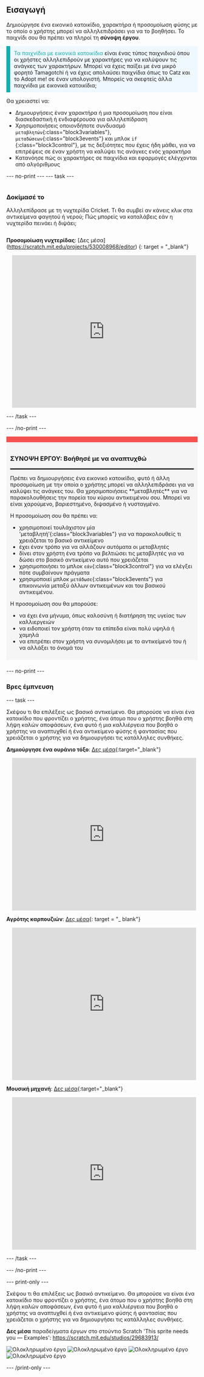 ## Εισαγωγή

Δημιούργησε ένα εικονικό κατοικίδιο, χαρακτήρα ή προσομοίωση φύσης με το οποίο ο χρήστης μπορεί να αλληλεπιδράσει για να το βοηθήσει. Το παιχνίδι σου θα πρέπει να πληροί τη **σύνοψη έργου**.

<p style="border-left: solid; border-width:10px; border-color: #0faeb0; background-color: aliceblue; padding: 10px;">
<span style="color: #0faeb0">Τα παιχνίδια με εικονικά κατοικίδια</span> είναι ένας τύπος παιχνιδιού όπου οι χρήστες αλληλεπιδρούν με χαρακτήρες για να καλύψουν τις ανάγκες των χαρακτήρων. Μπορεί να έχεις παίξει με ένα μικρό φορητό Tamagotchi ή να έχεις απολαύσει παιχνίδια όπως το Catz και το Adopt me! σε έναν υπολογιστή. Μπορείς να σκεφτείς άλλα παιχνίδια με εικονικά κατοικίδια;
</p>

Θα χρειαστεί να:
+ Δημιουργήσεις έναν χαρακτήρα ή μια προσομοίωση που είναι διασκεδαστική ή ενδιαφέρουσα για αλληλεπίδραση
+ Χρησιμοποιήσεις οποιονδήποτε συνδυασμό `μεταβλητών`{:class="block3variables"}, `μεταδώσεων`{:class="block3events"} και μπλοκ `if` {:class="block3control"}, με τις δεξιότητες που έχεις ήδη μάθει, για να επιτρέψεις σε έναν χρήστη να καλύψει τις ανάγκες ενός χαρακτήρα
+ Κατανόησε πώς οι χαρακτήρες σε παιχνίδια και εφαρμογές ελέγχονται από αλγόριθμους

--- no-print --- --- task ---

<div style="display: flex; flex-wrap: wrap">
<div style="flex-basis: 200px; flex-grow: 1">

### Δοκίμασέ το

Αλληλεπίδρασε με τη νυχτερίδα Cricket. Τι θα συμβεί αν κάνεις κλικ στα αντικείμενα φαγητού ή νερού; Πώς μπορείς να καταλάβεις εάν η νυχτερίδα πεινάει ή διψάει;

</div>
<div>

**Προσομοίωση νυχτερίδας**: [Δες μέσα] (https://scratch.mit.edu/projects/530008968/editor) {: target = "_blank"}
<div class="scratch-preview" style="margin-left: 15px;">
  <iframe allowtransparency="true" width="485" height="402" src="https://scratch.mit.edu/projects/embed/530008968/?autostart=false" frameborder="0"></iframe>
</div>

</div>
</div>

--- /task ---

--- /no-print ---

<div style="border-top: 15px solid #f3524f; background-color: whitesmoke; margin-bottom: 20px; padding: 10px;">

### ΣΥΝΟΨΗ ΕΡΓΟΥ: Βοήθησέ με να αναπτυχθώ
<hr style="border-top: 2px solid black;">
Πρέπει να δημιουργήσεις ένα εικονικό κατοικίδιο, φυτό ή άλλη προσομοίωση με την οποία ο χρήστης μπορεί να αλληλεπιδράσει για να καλύψει τις ανάγκες του. Θα χρησιμοποιήσεις **μεταβλητές** για να παρακολουθήσεις την πορεία του κύριου αντικειμένου σου. Μπορεί να είναι χαρούμενο, βαριεστημένο, διψασμένο ή νυσταγμένο. 

Η προσομοίωση σου θα πρέπει να:
+ χρησιμοποιεί τουλάχιστον μία 'μεταβλητή'{:class="block3variables"} για να παρακολουθείς τι χρειάζεται το βασικό αντικείμενο
+ έχει έναν τρόπο για να αλλάζουν αυτόματα οι μεταβλητές
+ δίνει στον χρήστη ένα τρόπο να βελτιώσει τις μεταβλητές για να δώσει στο βασικό αντικείμενο αυτό που χρειάζεται
+ χρησιμοποιήσει το μπλοκ `εάν`{:class="block3control"} για να ελέγξει πότε συμβαίνουν πράγματα
+ χρησιμοποιεί μπλοκ `μετάδωσε`{:class="block3events"} για επικοινωνία μεταξύ άλλων αντικειμένων και του βασικού αντικειμένου.

Η προσομοίωση σου θα μπορούσε:
+ να έχει ένα μήνυμα, όπως καλοσύνη ή διατήρηση της υγείας των καλλιεργειών
+ να ειδοποιεί τον χρήστη όταν τα επίπεδα είναι πολύ υψηλά ή χαμηλά
+ να επιτρέπει στον χρήστη να συνομιλήσει με το αντικείμενό του ή να αλλάξει το όνομά του
</div>

--- no-print ---

### Βρες έμπνευση

--- task ---

Σκέψου τι θα επιλέξεις ως βασικό αντικείμενο. Θα μπορούσε να είναι ένα κατοικίδιο που φροντίζει ο χρήστης, ένα άτομο που ο χρήστης βοηθά στη λήψη καλών αποφάσεων, ένα φυτό ή μια καλλιέργεια που βοηθά ο χρήστης να αναπτυχθεί ή ένα αντικείμενο φύσης ή φαντασίας που χρειάζεται ο χρήστης για να δημιουργήσει τις κατάλληλες συνθήκες.

**Δημιούργησε ένα ουράνιο τόξο**: [Δες μέσα](https://scratch.mit.edu/projects/530034441/editor){:target="_blank"}
<div class="scratch-preview" style="margin-left: 15px;">
  <iframe allowtransparency="true" width="485" height="402" src="https://scratch.mit.edu/projects/embed/530034441/?autostart=false" frameborder="0"></iframe>
</div>

**Αγρότης καρπουζιών**: [Δες μέσα](https://scratch.mit.edu/projects/531858794/editor){: target = "_ blank"}
<div class="scratch-preview" style="margin-left: 15px;">
  <iframe allowtransparency="true" width="485" height="402" src="https://scratch.mit.edu/projects/embed/531858794/?autostart=false" frameborder="0"></iframe>
</div>

**Μουσική μηχανή**: [Δες μέσα](https://scratch.mit.edu/projects/532093585/editor){:target="_blank"}
<div class="scratch-preview" style="margin-left: 15px;">
  <iframe allowtransparency="true" width="485" height="402" src="https://scratch.mit.edu/projects/embed/532093585/?autostart=false" frameborder="0"></iframe>
</div>

--- /task ---

--- /no-print ---

--- print-only ---

Σκέψου τι θα επιλέξεις ως βασικό αντικείμενο. Θα μπορούσε να είναι ένα κατοικίδιο που φροντίζει ο χρήστης, ένα άτομο που ο χρήστης βοηθά στη λήψη καλών αποφάσεων, ένα φυτό ή μια καλλιέργεια που βοηθά ο χρήστης να αναπτυχθεί ή ένα αντικείμενο φύσης ή φαντασίας που χρειάζεται ο χρήστης για να δημιουργήσει τις κατάλληλες συνθήκες.

**Δες μέσα** παραδείγματα έργων στο στούντιο Scratch 'This sprite needs you — Examples': https://scratch.mit.edu/studios/29683913/

![Ολοκληρωμένο έργο](images/bat-project.png) ![Ολοκληρωμένο έργο](images/watermelon-project.png) ![Ολοκληρωμένο έργο](images/music-project.png) ![Ολοκληρωμένο έργο](images/rainbow-project.png)

--- /print-only ---


